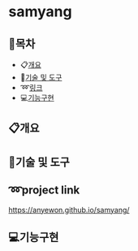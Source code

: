 # samyang
## :orange_book:목차

- :clipboard:[개요](#개요)
- :wrench:[기술 및 도구](#기술-및-도구)
- :loop:[링크](#project-link)
- :computer:[기능구현](#기능구현)

## :clipboard:개요

## :wrench:기술 및 도구

## :loop:project link
<https://anyewon.github.io/samyang/>
## :computer:기능구현
